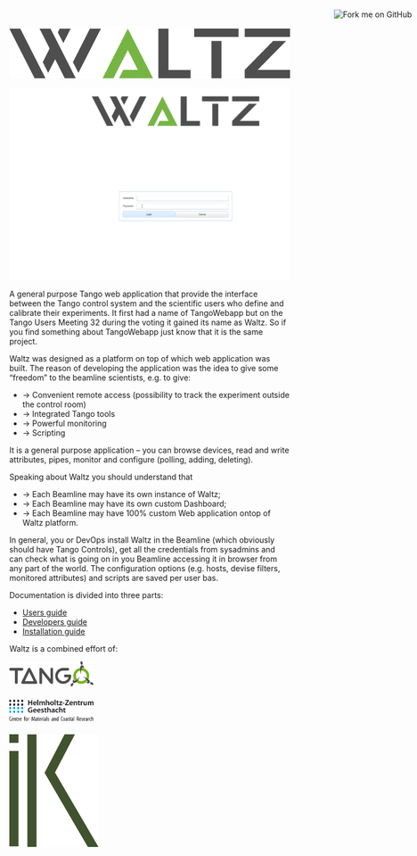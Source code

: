 <a href="https://github.com/tango-controls/waltz"><img width="149" height="149" src="https://github.blog/wp-content/uploads/2008/12/forkme_right_green_007200.png?resize=149%2C149" style="background-color: transparent; position: fixed; top: 30px; right: 0; border: 0;" alt="Fork me on GitHub" data-recalc-dims="1"></a>


<a href="http://www.waltz-controls.space"><img src="images/logo_Waltz.png" style="background-color: transparent;" data-recalc-dims="1"></a>

![Demo](images/demo.gif)

A general purpose Tango web application that provide the interface between the Tango control system and the scientific users who define and calibrate their experiments. It first had a name of TangoWebapp but on the Tango Users Meeting 32 during the voting it gained its name as Waltz. So if you find something about TangoWebapp just know that it is the same project.

Waltz was designed as a platform on top of which web application was built. The reason of developing the application was the idea to give some “freedom” to the beamline scientists, e.g. to give:

- → Convenient remote access (possibility to track the experiment outside the control room)
- → Integrated Tango tools
- → Powerful monitoring
- → Scripting

It is a general purpose application – you can browse devices, read and write attributes, pipes, monitor and configure (polling, adding, deleting).

Speaking about Waltz you should understand that

- → Each Beamline may have its own instance of Waltz;
- → Each Beamline may have its own custom Dashboard;
- → Each Beamline may have 100% custom Web application ontop of Waltz platform.

In general, you or DevOps install Waltz in the Beamline (which obviously should have Tango Controls), get all the credentials from sysadmins and can check what is going on in you Beamline accessing it in browser from any part of the world. The configuration options (e.g. hosts, devise filters, monitored attributes) and scripts are saved per user bas.

Documentation is divided into three parts:

- [Users guide](user_guide.md) 
- [Developers guide](developer_guide.md)  
- [Installation guide](installation_guide.md)

Waltz is a combined effort of:
<!--float: left; -->

<a href="https://tango-controls.org"><img src="images/tango_in_color.png" style="background-color: transparent; height: auto; width: 30%; margin-right: 1%; margin-bottom: 0.5em;" data-recalc-dims="1"></a>

<a href="https://hzg.de"><img src="images/hzg_rgb_mitzusatz_in_e_300dpi.png" style="background-color: transparent; height: auto; width: 30%; margin-right: 1%; margin-bottom: 0.5em;" data-recalc-dims="1"></a>

<a href="https://ingvord.ru"><img src="images/logo_ik.png" style="background-color: transparent; height: 30%; width: auto; margin-right: 1%; margin-bottom: 0.5em;" data-recalc-dims="1"></a>

